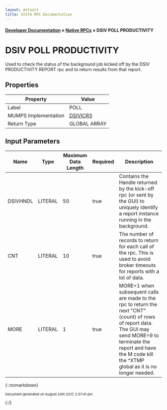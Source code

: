 ```yaml
---
layout: default
title: VISTA RPC Documentation
---
```


#### [Developer Documentation](../index) &#187; [Native RPCs](TableOfContents) &#187; DSIV POLL PRODUCTIVITY<br/>
# DSIV POLL PRODUCTIVITY

Used to check the status of the background job kicked off by the DSIV PRODUCTIVITY REPORT rpc and to return results from that report.

## Properties

Property | Value
--- | ---
Label | POLL
MUMPS Implementation | [DSIVICR3](http://code.osehra.org/dox/Routine_DSIVICR3_source.html)
Return Type | GLOBAL ARRAY


## Input Parameters

Name | Type | Maximum Data Length | Required | Description
--- | --- | --- | --- | ---
DSIVHNDL | LITERAL | 50 | true | Contains the Handle returned by the kick-off rpc (or sent by the GUI) to uniquely identify a report instance running in the background.
CNT | LITERAL | 10 | true | The number of records to return for each call of the rpc.  This is used to avoid broker timeouts for reports with a lot of data.
MORE | LITERAL | 1 | true | MORE&#x3D;1 when subsequent calls are made to the rpc to return the next &quot;CNT&quot; (count) of rows of report data.  The GUI may send MORE&#x3D;9 to terminate the report and have the M code kill the ^XTMP global as it is no longer needed.



{::nomarkdown} <br/><p style="font-size: 11px">Document generated on August 24th 2017, 2:57:41 pm</p>{:/}